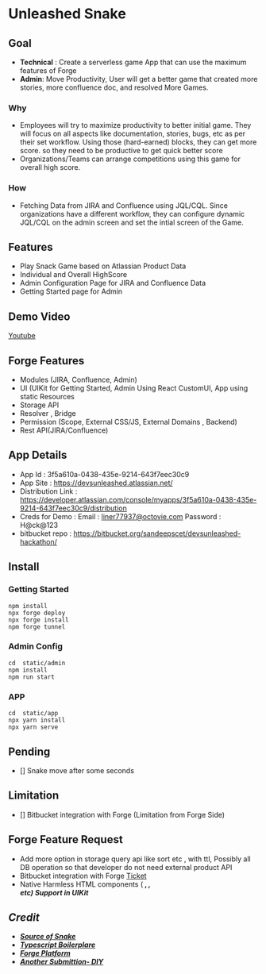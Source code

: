 # Unleashed Snake

## Goal
- **Technical** :  Create a serverless game App that can use the maximum features of Forge
- **Admin**: Move Productivity, User will get a better game that created more stories, more confluence doc, and resolved More Games.

### Why
- Employees will try to maximize productivity to better initial game. They will focus on all aspects like documentation, stories, bugs, etc as per their set workflow. Using those (hard-earned) blocks, they can get more score. so they need to be productive to get quick better score 
- Organizations/Teams can arrange competitions using this game for overall high score.

### How
- Fetching Data from JIRA and Confluence using JQL/CQL. Since organizations have a different workflow, they can configure dynamic JQL/CQL on the admin screen and set the intial screen of the Game. 

## Features
- Play Snack Game based on Atlassian Product Data
- Individual and Overall HighScore
- Admin Configuration Page for JIRA and Confluence Data
- Getting Started page for Admin

## Demo Video
[Youtube](https://youtu.be/v4AE0hpaMHM)

## Forge Features 
- Modules (JIRA, Confluence, Admin)
- UI (UIKit for Getting Started, Admin Using React CustomUI, App using static Resources
- Storage API
- Resolver , Bridge
- Permission (Scope, External CSS/JS, External Domains , Backend)
- Rest API(JIRA/Confluence)

## App Details
- App Id : 3f5a610a-0438-435e-9214-643f7eec30c9
- App Site : https://devsunleashed.atlassian.net/
- Distribution Link : https://developer.atlassian.com/console/myapps/3f5a610a-0438-435e-9214-643f7eec30c9/distribution
- Creds for Demo : Email : liner77937@octovie.com   Password : H@ck@123
- bitbucket repo : https://bitbucket.org/sandeepscet/devsunleashed-hackathon/


## Install
### Getting Started
```
npm install
npx forge deploy
npx forge install
npm forge tunnel
```

### Admin Config
```
cd  static/admin
npm install
npm run start
```
### APP
```
cd  static/app
npx yarn install
npx yarn serve
```

## Pending
- [] Snake move after some seconds

## Limitation
- [] Bitbucket integration with Forge (Limitation from Forge Side)

## Forge Feature Request
- Add more option in storage query api like sort etc , with ttl, Possibly all DB operation so that developer do not need external product API
- Bitbucket integration with Forge [Ticket](https://community.developer.atlassian.com/t/forge-external-oauth2-doesnt-support-atlassian-oauth/55283/8)
- Native Harmless HTML components (<B> , <I> , <BR /> etc) Support in UIKit

## Credit
- [Source of Snake](https://codepen.io/sfaedo/pen/qBOEBG)
- [Typescript Boilerplare](https://github.com/VD39/typescript-webpack-boilerplate)
- [Forge Platform](https://developer.atlassian.com/platform/forge/)
- [Another Submittion- DIY](https://devpost.com/software/diy-build-from-your-own-data)